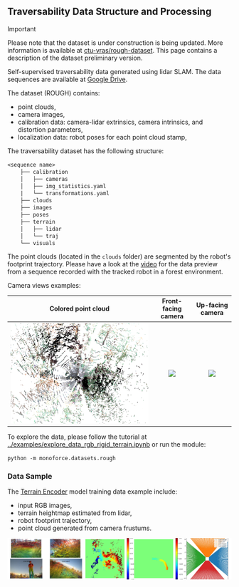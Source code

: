 ## Traversability Data Structure and Processing

> [!IMPORTANT]
> Please note that the dataset is under construction is being updated.
> More information is available at [ctu-vras/rough-dataset](https://github.com/ctu-vras/rough-dataset).
> This page contains a description of the dataset preliminary version.

Self-supervised traversability data generated using lidar SLAM.
The data sequences are available at 
[Google Drive](https://drive.google.com/drive/folders/1TdEUQ5m5la3Q8DCrRzxeDJKlrYyCMkb9?usp=sharing).

The dataset (ROUGH) contains:
  - point clouds, 
  - camera images,
  - calibration data: camera-lidar extrinsics, camera intrinsics, and distortion parameters,
  - localization data: robot poses for each point cloud stamp,

The traversability dataset has the following structure:
```commandline
<sequence name>
    ├── calibration
    │   ├── cameras
    │   ├── img_statistics.yaml
    |   └── transformations.yaml
    ├── clouds
    ├── images
    ├── poses
    ├── terrain
    │   ├── lidar
    │   └── traj
    └── visuals
```

The point clouds (located in the `clouds` folder) are segmented by the robot's footprint trajectory.
Please have a look at the
[video](https://drive.google.com/file/d/1CmLwgTUFmKrMXm5hG5n1Bz0XBZqLNifc/view?usp=drive_link)
for the data preview from a sequence recorded with the tracked robot in a forest environment.

Camera views examples:

Colored point cloud            |            Front-facing camera            |        Up-facing camera        
:-----------------------------:|:-----------------------------------------:|:------------------------------:
![](./imgs/rgb_cloud.png) | ![](./imgs/camera_fisheye_front.png) | ![](./imgs/camera_up.png)

To explore the data, please follow the tutorial
at [../examples/explore_data_rgb_rigid_terrain.ipynb](../examples/explore_data_rgb_rigid_terrain.ipynb)
or run the module:
```commandline
python -m monoforce.datasets.rough
```

### Data Sample

The [Terrain Encoder](./TERRAIN_ENCODER.md) model training data example include:
- input RGB images,
- terrain heightmap estimated from lidar,
- robot footprint trajectory,
- point cloud generated from camera frustums.

![](./imgs/lss_data.jpg)
